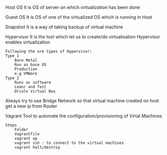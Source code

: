Host OS 
    It is OS of server on which virtualization has been done

Guest OS
    It is OS of one of the virtualized OS which is running in Host 

Snapshot
    It is a way of taking backup of virtual machine

Hypervisor
    It is the tool which let us to create/do virtualisation
    Hypervisor enables virtualization

    Following the are types of Hypervisor:
    Type 1
        Bare Metal
        Run as base OS
        Production
        e.g VMWare
    Type 2
        Runs as software
        Leanr and Test
        Orcale Virtual Box


Always try to use Bridge Network so that virtual machine created on host get a new ip from Router

Vagrant 
    Tool to automate the configuration/provisioning of Virtal Machines

    Steps
        Folder
        Vagrantfile
        vagrant up
        vagrant ssh : to connect to the virtual machines
        vagrant halt/destroy